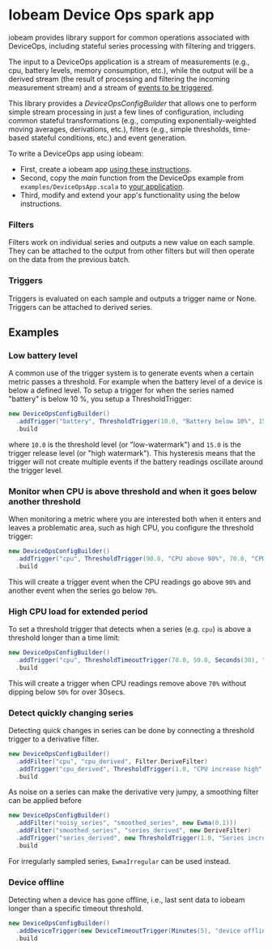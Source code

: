 # Iobeam Device Ops spark app

iobeam provides library support for common operations associated with
DeviceOps, including stateful series processing with filtering and
triggers.

The input to a DeviceOps application is a stream of measurements
(e.g., cpu, battery levels, memory consumption, etc.), while the
output will be a derived stream (the result of processing and
filtering the incoming measurement stream) and a stream of [events to
be triggered](https://docs.iobeam.com/triggering-on-data).

This library provides a *DeviceOpsConfigBuilder* that allows one to
perform simple stream processing in just a few lines of configuration,
including common stateful transformations (e.g., computing
exponentially-weighted moving averages, derivations, etc.), filters
(e.g., simple thresholds, time-based stateful conditions, etc.)  and
event generation.

To write a DeviceOps app using iobeam:

* First, create a iobeam app [using these instructions](README.md).
* Second, copy the *main* function from the DeviceOps example from `examples/DeviceOpsApp.scala` to [your application](README.md#writing-your-app).
* Third, modify and extend your app's functionality using the below instructions.

### Filters

Filters work on individual series and outputs a new value on each sample. They can be attached to the
output from other filters but will then operate on the data from the previous batch.

### Triggers

Triggers is evaluated on each sample and outputs a trigger name or None. Triggers can be 
attached to derived series.

## Examples

### Low battery level

A common use of the trigger system is to generate events when a certain metric passes a threshold. 
For example when the battery level of a device is below a defined level. To setup a trigger for when 
the series named "battery" is below 10 %, you setup a ThresholdTrigger:

```scala
new DeviceOpsConfigBuilder()
  .addTrigger("battery", ThresholdTrigger(10.0, "Battery below 10%", 15.0))
  .build
```
where `10.0` is the threshold level (or "low-watermark") and `15.0` is the trigger release level (or "high watermark"). 
This hysteresis means that the trigger will not create multiple events if the battery readings oscillate around the 
trigger level. 

### Monitor when CPU is above threshold and when it goes below another threshold

When monitoring a metric where you are interested both when it enters and leaves a problematic area, 
such as high CPU, you configure the threshold trigger:
```scala
new DeviceOpsConfigBuilder()
  .addTrigger("cpu", ThresholdTrigger(90.0, "CPU above 90%", 70.0, "CPU below 70%"))
  .build
```

This will create a trigger event when the CPU readings go above `90%` and another event when the series 
go below `70%`.

### High CPU load for extended period

To set a threshold trigger that detects when a series (e.g. `cpu`) is above a threshold longer than a time limit:
```scala
new DeviceOpsConfigBuilder()
  .addTrigger("cpu", ThresholdTimeoutTrigger(70.0, 50.0, Seconds(30), "Above threshold >30s"))
  .build
```

This will create a trigger when CPU readings remove above `70%` without dipping below `50%` for over 30secs. 

### Detect quickly changing series

Detecting quick changes in series can be done by connecting a threshold trigger to a derivative filter. 
```scala
new DeviceOpsConfigBuilder()
  .addFilter("cpu", "cpu_derived", Filter.DeriveFilter)
  .addTrigger("cpu_derived", ThresholdTrigger(1.0, "CPU increase high", 0.0, "CPU leveled out"))
  .build
```

As noise on a series can make the derivative very jumpy, a smoothing filter can be applied before
```scala
new DeviceOpsConfigBuilder()
  .addFilter("noisy_series", "smoothed_series", new Ewma(0.1)))
  .addFilter("smoothed_series", "series_derived", new DeriveFilter)
  .addTrigger("series_derived", new ThresholdTrigger(1.0, "Series increase high", 0.0, "Series leveled out"))
  .build
```

For irregularly sampled series, `EwmaIrregular` can be used instead.  

### Device offline

Detecting when a device has gone offline, i.e., last sent data to iobeam longer than a specific timeout threshold.
```scala
new DeviceOpsConfigBuilder()
  .addDeviceTrigger(new DeviceTimeoutTrigger(Minutes(5), "device offline"))
  .build
```
